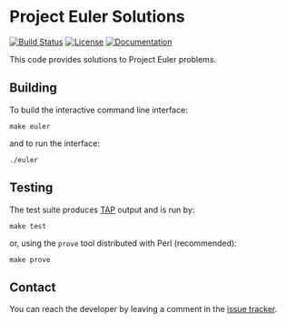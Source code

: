 # Project Euler Solutions

[![Build Status](https://travis-ci.com/jeremylt/ProjectEuler.svg?branch=master)](https://travis-ci.com/jeremylt/ProjectEuler)
[![License](https://img.shields.io/badge/License-BSD%203--Clause-green.svg)](https://opensource.org/licenses/BSD-3-Clause)
[![Documentation](https://codedocs.xyz/jeremylt/ProjectEuler.svg)](https://codedocs.xyz/jeremylt/ProjectEuler/)

This code provides solutions to Project Euler problems.

## Building

To build the interactive command line interface:

    make euler

and to run the interface:

    ./euler

## Testing

The test suite produces [TAP](https://testanything.org) output and is run by:

    make test

or, using the `prove` tool distributed with Perl (recommended):

    make prove
    

## Contact

You can reach the developer by leaving a comment in the
[issue tracker](https://github.com/jeremylt/ProjectEuler/issues).
